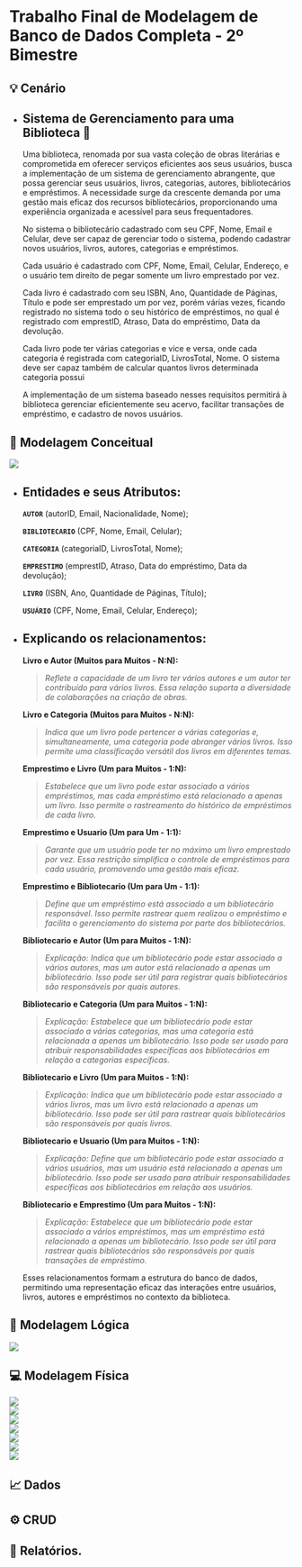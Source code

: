 # Trabalho Final de Modelagem de Banco de Dados Completa - 2º Bimestre 


## 💡 Cenário 
* ## Sistema de Gerenciamento para uma Biblioteca 📖
    Uma biblioteca, renomada por sua vasta coleção de obras literárias e comprometida em oferecer serviços eficientes aos seus usuários, busca a implementação de um sistema de 
    gerenciamento abrangente, que possa gerenciar seus usuários, livros, categorias, autores, bibliotecários e empréstimos. A necessidade surge da crescente demanda por uma gestão mais 
    eficaz dos recursos bibliotecários, proporcionando uma experiência organizada e acessível para seus frequentadores. 
  
    No sistema o bibliotecário cadastrado com seu CPF, Nome, Email e Celular, deve ser capaz de gerenciar todo o sistema, podendo cadastrar novos usuários, livros, autores, categorias e 
    empréstimos. 
  
    Cada usuário é cadastrado com CPF, Nome, Email, Celular, Endereço, e o usuário tem direito de pegar somente um livro emprestado por vez. 
  
    Cada livro é cadastrado com seu ISBN, Ano, Quantidade de Páginas, Título e pode ser emprestado um por vez, porém várias vezes, ficando registrado no sistema todo o seu histórico de 
    empréstimos, no qual é registrado com emprestID, Atraso, Data do empréstimo, Data da devolução. 
  
    Cada livro pode ter várias categorias e vice e versa, onde cada categoria é registrada com categoriaID, LivrosTotal, Nome. O sistema deve ser capaz também de calcular quantos livros 
    determinada categoria possui
  
    A implementação de um sistema baseado nesses requisitos permitirá à biblioteca gerenciar eficientemente seu acervo, facilitar transações de empréstimo, e cadastro de novos usuários. 


## 💭 Modelagem Conceitual
   <img src="Modelo Conceitual.jpeg"><br />
* ## Entidades e seus Atributos:
  **`AUTOR`** (autorID, Email, Nacionalidade, Nome); 

  **`BIBLIOTECARIO`** (CPF, Nome, Email, Celular); 

  **`CATEGORIA`** (categoriaID, LivrosTotal, Nome); 

  **`EMPRESTIMO`** (emprestID, Atraso, Data do empréstimo, Data da devolução); 

  **`LIVRO`** (ISBN, Ano, Quantidade de Páginas, Título); 

  **`USUÁRIO`** (CPF, Nome, Email, Celular, Endereço);<br />

* ## Explicando os relacionamentos:
  **Livro e Autor (Muitos para Muitos - N:N):**
  > *Reflete a capacidade de um livro ter vários autores e um autor ter contribuído para vários livros. Essa relação suporta a diversidade de colaborações na criação de obras.*
  
  **Livro e Categoria (Muitos para Muitos - N:N):**
  > *Indica que um livro pode pertencer a várias categorias e, simultaneamente, uma categoria pode abranger vários livros. Isso permite uma classificação versátil dos livros 
    em diferentes temas.*
  
  **Emprestimo e Livro (Um para Muitos - 1:N):**
  > *Estabelece que um livro pode estar associado a vários empréstimos, mas cada empréstimo está relacionado a apenas um livro. Isso permite o rastreamento do histórico de 
  empréstimos de cada livro.*
  
  **Emprestimo e Usuario (Um para Um - 1:1):**
  > *Garante que um usuário pode ter no máximo um livro emprestado por vez. Essa restrição simplifica o controle de empréstimos para cada usuário, promovendo uma gestão mais 
  eficaz.*
  
  **Emprestimo e Bibliotecario (Um para Um - 1:1):**
  > *Define que um empréstimo está associado a um bibliotecário responsável. Isso permite rastrear quem realizou o empréstimo e facilita o gerenciamento do sistema por parte 
    dos bibliotecários.*

  **Bibliotecario e Autor (Um para Muitos - 1:N):**
  
  > *Explicação: Indica que um bibliotecário pode estar associado a vários autores, mas um autor está relacionado a apenas 
    um bibliotecário. Isso pode ser útil para registrar quais bibliotecários são responsáveis por quais autores.*

  **Bibliotecario e Categoria (Um para Muitos - 1:N):**

  > *Explicação: Estabelece que um bibliotecário pode estar associado a várias categorias, mas uma categoria está 
     relacionada a apenas um bibliotecário. Isso pode ser usado para atribuir responsabilidades específicas aos 
     bibliotecários em relação a categorias específicas.*
  
  **Bibliotecario e Livro (Um para Muitos - 1:N):**

  > *Explicação: Indica que um bibliotecário pode estar associado a vários livros, mas um livro está relacionado a apenas 
     um bibliotecário. Isso pode ser útil para rastrear quais bibliotecários são responsáveis por quais livros.*

  **Bibliotecario e Usuario (Um para Muitos - 1:N):**

  > *Explicação: Define que um bibliotecário pode estar associado a vários usuários, mas um usuário está relacionado a 
     apenas um bibliotecário. Isso pode ser usado para atribuir responsabilidades específicas aos bibliotecários em relação 
     aos usuários.*

   **Bibliotecario e Emprestimo (Um para Muitos - 1:N):**

  > *Explicação: Estabelece que um bibliotecário pode estar associado a vários empréstimos, mas um empréstimo está 
     relacionado a apenas um bibliotecário. Isso pode ser útil para rastrear quais bibliotecários são responsáveis por 
     quais transações de empréstimo.*


  Esses relacionamentos formam a estrutura do banco de dados, permitindo uma representação eficaz das interações entre usuários, livros, autores e empréstimos no contexto da biblioteca.
 
## 🧠 Modelagem Lógica
   <img src="ModeloLogico.jpeg"><br />

## 💻 Modelagem Física
   <img src="ex1.jpg"><br />
   <img src="ex2.jpg"><br />
   <img src="ex3.jpg"><br />
   <img src="ex4.jpg"><br />
   <img src="ex6.jpg"><br />
   <img src="ex7.jpg"><br />
   <img src="ex7.jpg"><br />
## 📈 Dados
## ⚙️ CRUD
## 📝 Relatórios.
